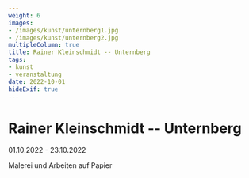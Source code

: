 ```yaml
---
weight: 6
images:
- /images/kunst/unternberg1.jpg
- /images/kunst/unternberg2.jpg
multipleColumn: true
title: Rainer Kleinschmidt -- Unternberg
tags:
- kunst
- veranstaltung
date: 2022-10-01
hideExif: true
---
```


# Rainer Kleinschmidt -- Unternberg

01.10.2022 - 23.10.2022

Malerei und Arbeiten auf Papier

